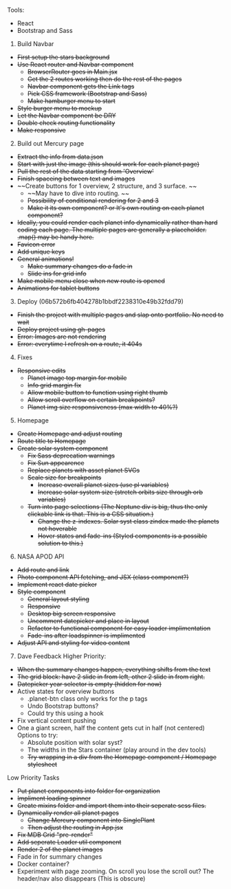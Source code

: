 Tools:
- React
- Bootstrap and Sass

1. Build Navbar
  - ~~First setup the stars background~~
  - ~~Use React router and Navbar component~~
    - ~~BrowserRouter goes in Main.jsx~~
    - ~~Get the 2 routes working then do the rest of the pages~~
    - ~~Navbar component gets the Link tags~~
    - ~~Pick CSS framework (Bootstrap and Sass)~~
    - ~~Make hamburger menu to start~~
  - ~~Style burger menu to mockup~~
  - ~~Let the Navbar component be DRY~~
  - ~~Double check routing functionality~~
  - ~~Make responsive~~

2. Build out Mercury page
  - ~~Extract the info from data.json~~
  - ~~Start with just the image (this should work for each planet page)~~
  - ~~Pull the rest of the data starting from 'Overview'~~
  - ~~Finish spaceing between text and images~~
  - ~~Create buttons for 1 overview, 2 structure, and 3 surface. ~~
    - ~~May have to dive into routing. ~~
    - ~~Possibility of conditional rendering for 2 and 3~~
    - ~~Make it its own component? or It's own routing on each planet component?~~
  - ~~Ideally, you could render each planet info dynamically rather than hard coding each page. The multiple pages are generally a placeholder. .map() may be handy here.~~
  - ~~Favicon error~~
  - ~~Add unique keys~~
  - ~~General animations!~~
    - ~~Make summary changes do a fade in~~
    - ~~Slide ins for grid info~~
  - ~~Make mobile menu close when new route is opened~~
  - ~~Animations for tablet buttons~~

3. Deploy (06b572b6fb404278b1bbdf2238310e49b32fdd79)
  - ~~Finish the project with multiple pages and slap onto portfolio. No need to wait~~
  - ~~Deploy project using gh-pages~~
  - ~~Error: Images are not rendering~~
  - ~~Error: everytime I refresh on a route, it 404s~~

4. Fixes
  - ~~Responsive edits~~
    - ~~Planet image top margin for mobile~~
    - ~~Info grid margin fix~~
    - ~~Allow mobile button to function using right thumb~~
    - ~~Allow scroll overflow on certain breakpoints?~~
    - ~~Planet img size responsiveness (max width to 40%?)~~

5. Homepage
  - ~~Create Homepage and adjust routing~~
  - ~~Route title to Homepage~~
  - ~~Create solar system component~~
    - ~~Fix Sass deprecation warnings~~
    - ~~Fix Sun appearence~~
    - ~~Replace planets with asset planet SVGs~~
    - ~~Scale size for breakpoints~~
      - ~~Increase overall planet sizes (use pl variables)~~
      - ~~Increase solar system size (stretch orbits size through orb variables)~~
    - ~~Turn into page selections (The Neptune div is big, thus the only clickable link is that. This is a CSS situation.)~~
      - ~~Change the z-indexes. Solar syst class zindex made the planets not hoverable~~
      - ~~Hover states and fade-ins (Styled components is a possible solution to this.)~~

6. NASA APOD API
  - ~~Add route and link~~
  - ~~Photo component API fetching, and JSX (class component?)~~
  - ~~Implement react date picker~~
  - ~~Style component~~
    - ~~General layout styling~~
    - ~~Responsive~~
    - ~~Desktop big screen responsive~~
    - ~~Uncomment datepicker and place in layout~~
    - ~~Refactor to functional component for easy loader implimentation~~
    - ~~Fade-ins after loadspinner is implimented~~
  - ~~Adjust API and styling for video content~~


7. Dave Feedback
  Higher Priority:
  - ~~When the summary changes happen, everything shifts from the text~~
  - ~~The grid block: have 2 slide in from left, other 2 slide in from right.~~
  - ~~Datepicker year selector is empty (hidden for now)~~
  - Active states for overview buttons
    - .planet-btn class only works for the p tags
    - Undo Bootstrap buttons?
    - Could try this using a hook
  - Fix vertical content pushing
  - One a giant screen, half the content gets cut in half (not centered)
    Options to try:
    - Absolute position with solar syst?
    - The widths in the Stars container (play around in the dev tools)
    - ~~Try wrapping in a div from the Homepage component / Homepage stylesheet~~




Low Priority Tasks
  - ~~Put planet components into folder for organization~~
  - ~~Impliment loading spinner~~
  - ~~Create mixins folder and import them into their seperate scss files.~~
  - ~~Dynamically render all planet pages~~
    - ~~Change Mercury component into SinglePlant~~
    - ~~Then adjust the routing in App.jsx~~
  - ~~Fix MDB Grid "pre-render"~~
  - ~~Add seperate Loader util component~~
  - ~~Render 2 of the planet images~~
  - Fade in for summary changes
  - Docker container?
  - Experiment with page zooming. On scroll you lose the scroll out? The header/nav also disappears (This is obscure)


